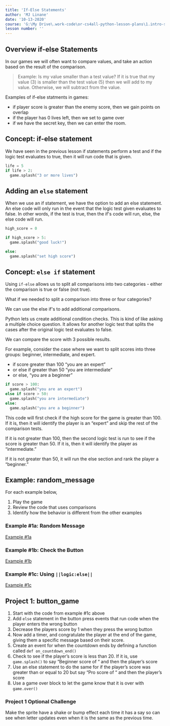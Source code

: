 ```yaml
---
title: 'If-Else Statements'
author: 'MJ Linane'
date: '10-13-2020'
course: 'G:\My Drive\.work-code\or-cs4all-python-lesson-plans\1.intro-sprite-game'
lesson number: ''
---
```


## Overview if-else Statements

In our games we will often want to compare values, and take an action based on the result of the comparison.

> Example: Is my value smaller than a test value? If it is true that my value (3) is smaller than the test value (5) then we will add to my value. Otherwise, we will subtract from the value.

Examples of if-else statments in games:

* if player score is greater than the enemy score, then we gain points on overlap
* if the player has 0 lives left, then we set to game over
* if we have the secret key, then we can enter the room.

## Concept: if-else statement

We have seen in the previous lesson if statements perform a test and if the logic test evaluates to true, then it will run code that is given.

```python
life = 5
if life > 2:
  game.splash("3 or more lives")
```

## Adding an `else` statement

When we use an if statement, we have the option to add an else statement. An else code will only run in the event that the logic test given evaluates to false. In other words, if the test is true, then the if's code will run, else, the else code will run.

```python
high_score = 0

if high_score > 5:
  game.splash("good luck!")

else:
  game.splash("set high score")
```

## Concept: `else if` statement

Using `if-else` allows us to split all comparisons into two categories - either the comparison is true or false (not true).

What if we needed to split a comparison into three or four categories?

We can use the else if's to add additional comparisons.

Python lets us create additional condition checks. This is kind of like asking a multiple choice question. It allows for another logic test that splits the cases after the original logic test evaluates to false.

We can compare the score with 3 possible results.

For example, consider the case where we want to split scores into three groups: beginner, intermediate, and expert.

* if score greater than 100 “you are an expert”
* or else if greater than 50 “you are intermediate”
* or else, “you are a beginner”

```python
if score > 100:
  game.splash("you are an expert")
else if score > 50:
  game.splash("you are intermediate")
else:
  game.splash("you are a beginner")
```

This code will first check if the high score for the game is greater than 100. If it is, then it will identify the player is an “expert” and skip the rest of the comparison tests.

If it is not greater than 100, then the second logic test is run to see if the score is greater than 50. If it is, then it will identify the player as “intermediate.”

If it is not greater than 50, it will run the else section and rank the player a “beginner.”

## Example: random_message

For each example below,

1. Play the game
2. Review the code that uses comparisons
3. Identify how the behavior is different from the other examples

### Example #1a: Random Message

[Example #1a](https://makecode.com/_HXMRAzYY4YkU)

### Example #1b: Check the Button

[Example #1b](https://makecode.com/_LigLWHR00d74)

### Example #1c: Using ``||logic:else||``

[Example #1c](https://makecode.com/_FDoAgwhKdh1X)

## Project 1: button_game

1. Start with the code from example #1c above
2. Add `else` statement in the button press events that run code when the player enters the wrong button
3. Decrease the players score by 1 when they press the wrong button
4. Now add a timer, and congratulate the player at the end of the game, giving them a specific message based on their score.
5. Create an event for when the countdown ends by defining a function called `def on_countdown_end()`
6. Check to see if the player’s score is less than 20. If it is, use `game.splash()` to say “Beginner score of “ and then the player’s score
7. Use an else statement to do the same for if the player’s score was greater than or equal to 20 but say “Pro score of “ and then the player’s score
8. Use a game over block to let the game know that it is over with `game.over()`

### Project 1 Optional Challenge

Make the sprite have a shake or bump effect each time it has a say so can see when letter updates even when it is the same as the previous time.
